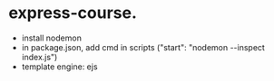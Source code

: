# express-course.
- install nodemon
- in package.json, add cmd in scripts ("start": "nodemon --inspect index.js")
- template engine: ejs
